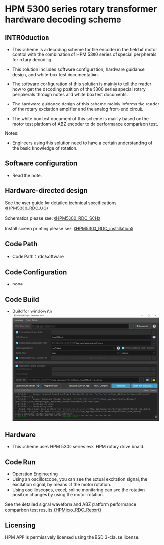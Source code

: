 # HPM 5300 series rotary transformer hardware decoding scheme


## INTROduction

- This scheme is a decoding scheme for the encoder in the field of motor control with the combination of HPM 5300 series of special peripherals for rotary decoding.

- This solution includes software configuration, hardware guidance design, and white-box test documentation.

- The software configuration of this solution is mainly to tell the reader how to get the decoding position of the 5300 series special rotary peripherals through notes and white box test documents.

- The hardware guidance design of this scheme mainly informs the reader of the rotary excitation amplifier and the analog front-end circuit.

- The white box test document of this scheme is mainly based on the motor test platform of ABZ encoder to do performance comparison test.

Notes:
- Engineers using this solution need to have a certain understanding of the basic knowledge of rotation.

## Software configuration

 - Read the note.

## Hardware-directed design

See the user guide for detailed technical specifications: [《HPM5300_RDC_UG》](../../../../doc/HPM5300_RDC_UG.pdf)

Schematics please see: [《HPM5300_RDC_SCH》](../../../../doc/HPM5300_RDC_SCH.pdf)

Install screen printing please see: [《HPM5300_RDC_installation》](../../../../doc/HPM5300_RDC_installation.pdf)

## Code Path

- Code Path：rdc/software


## Code Configuration
- none

## Code Build

- Build for windows\n
![WIN构建](../../../../doc/api/assets/RDC_build.png)

## Hardware

- This scheme uses HPM 5300 series evk, HPM rotary drive board.


## Code Run

- Operation Engineering
- Using an oscilloscope, you can see the actual excitation signal, the excitation signal, by means of the motor rotation.
- Using oscilloscopes, excel, online monitoring can see the rotation position changes by using the motor rotation.

See the detailed signal waveform and ABZ platform performance comparison test results:[《HPMicro_RDC_Report》](../../../../doc/HPMicro_RDC_Report.pdf)


## Licensing

HPM APP is permissively licensed using the BSD 3-clause license.